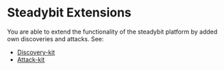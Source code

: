 # Steadybit Extensions

You are able to extend the functionality of the steadybit platform by added own discoveries and attacks.
See:

* [Discovery-kit](https://github.com/steadybit/discovery-kit)
* [Attack-kit](https://github.com/steadybit/attack-kit)